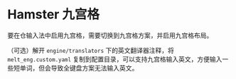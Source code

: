 # Hamster 九宫格

要在仓输入法中启用九宫格，需要切换到九宫格方案，并启用九宫格布局。

（可选）解开 `engine/translators` 下的英文翻译器注释，将 `melt_eng.custom.yaml` 复制到配置目录，可以支持九宫格输入英文，方便输入一些短单词，但会导致全键盘方案无法输入英文。


